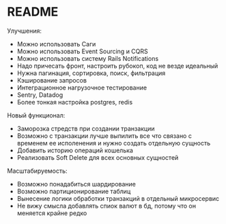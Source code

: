 # README

Улучшения:
 - Можно использовать Саги
 - Можно использовать Event Sourcing и CQRS
 - Можно использовать систему Rails Notifications
 - Надо причесать фронт, настроить рубокоп, код не везде идеальный
 - Нужна пагинация, сортировка, поиск, фильтрация
 - Кэширование запросов
 - Интеграционное нагрузочное тестирование
 - Sentry, Datadog
 - Более тонкая настройка postgres, redis

Новый функционал:
- Заморозка стредств при создании транзакции
- Возможно с транзакции лучше выпилить все что связано с временем ее исполенения и нужно создать отдельную сущность
- Добавить историю операций кошелька
- Реализовать Soft Delete для всех основных сущностей

Масштабируемость:
 - Возможно понадабиться шардирование
 - Возможно партиционирование таблиц
 - Вынесение логики обработки транзакций в отдельный микросервис
 - Не вижу смысла добавлять спиок валют в бд, потому что он меняется крайне редко
